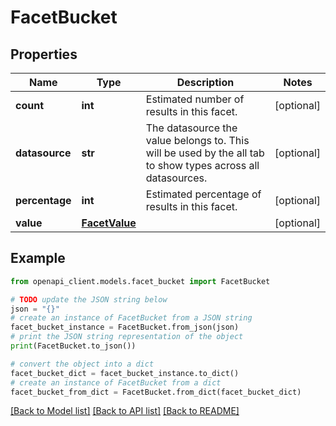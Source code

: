 # FacetBucket


## Properties

Name | Type | Description | Notes
------------ | ------------- | ------------- | -------------
**count** | **int** | Estimated number of results in this facet. | [optional] 
**datasource** | **str** | The datasource the value belongs to. This will be used by the all tab to show types across all datasources. | [optional] 
**percentage** | **int** | Estimated percentage of results in this facet. | [optional] 
**value** | [**FacetValue**](FacetValue.md) |  | [optional] 

## Example

```python
from openapi_client.models.facet_bucket import FacetBucket

# TODO update the JSON string below
json = "{}"
# create an instance of FacetBucket from a JSON string
facet_bucket_instance = FacetBucket.from_json(json)
# print the JSON string representation of the object
print(FacetBucket.to_json())

# convert the object into a dict
facet_bucket_dict = facet_bucket_instance.to_dict()
# create an instance of FacetBucket from a dict
facet_bucket_from_dict = FacetBucket.from_dict(facet_bucket_dict)
```
[[Back to Model list]](../README.md#documentation-for-models) [[Back to API list]](../README.md#documentation-for-api-endpoints) [[Back to README]](../README.md)


